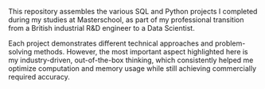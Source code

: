 This repository assembles the various SQL and Python projects I completed during my studies at Masterschool, as part of my professional transition from a British industrial R&D engineer to a Data Scientist.

Each project demonstrates different technical approaches and problem-solving methods. However, the most important aspect highlighted here is my industry-driven, out-of-the-box thinking, which consistently helped me optimize computation and memory usage while still achieving commercially required accuracy.
